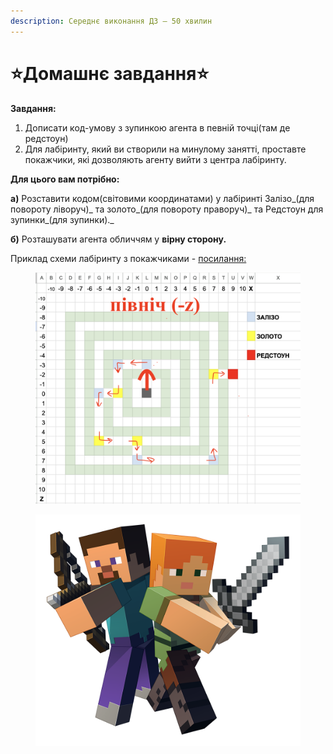 ```yaml
---
description: Середнє виконання ДЗ — 50 хвилин
---
```


# ⭐️Домашнє завдання⭐️

**Завдання:**

1. Дописати код-умову з зупинкою агента в певній точці(там де редстоун)
2. Для лабіринту, який ви створили на минулому занятті, проставте покажчики, які дозволяють агенту вийти з центра лабіринту.

**Для цього вам потрібно:**

**а)** Розставити кодом(світовими координатами) у лабіринті Залізо_(для повороту ліворуч)_ та золото_(для повороту праворуч)_ та Редстоун для зупинки_(для зупинки)._

**б)** Розташувати агента обличчям у **вірну сторону.**

Приклад схеми лабіринту з покажчиками - [посилання:](https://docs.google.com/spreadsheets/d/171mrH8mRFOLuu-6GnAkhp6saFp5rIthP5wH6SUmD-GU/edit?usp=sharing)

<figure><img src=".gitbook/assets/Знімок екрана 2024-04-29 о 22.12.05.png" alt=""><figcaption></figcaption></figure>

<figure><img src=".gitbook/assets/image.png" alt=""><figcaption></figcaption></figure>
